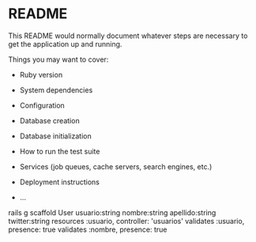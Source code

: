 # README

This README would normally document whatever steps are necessary to get the
application up and running.

Things you may want to cover:

* Ruby version

* System dependencies

* Configuration

* Database creation

* Database initialization

* How to run the test suite

* Services (job queues, cache servers, search engines, etc.)

* Deployment instructions

* ...

rails g scaffold User usuario:string nombre:string apellido:string twitter:string
resources :usuario, controller: 'usuarios'
validates :usuario, presence: true
validates :nombre, presence: true
